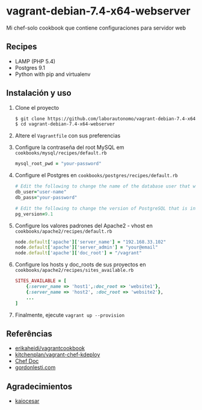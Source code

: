 vagrant-debian-7.4-x64-webserver
================================

Mi chef-solo cookbook que contiene configuraciones para servidor web

Recipes
-------
* LAMP (PHP 5.4)
* Postgres 9.1
* Python with pip and virtualenv

Instalación y uso
-----------------

1. Clone el proyecto

    ``` sh
    $ git clone https://github.com/laborautonomo/vagrant-debian-7.4-x64-webserver.git
    $ cd vagrant-debian-7.4-x64-webserver
    ``` 

2. Altere el `Vagrantfile` con sus preferencias

3. Configure la contraseña del root MySQL em `cookbooks/mysql/recipes/default.rb`

    ``` ruby
    mysql_root_pwd = "your-password"
    ``` 

4. Configure el Postgres en `cookbooks/postgres/recipes/default.rb`

    ``` ruby
    # Edit the following to change the name of the database user that will be created:
	db_user="user-name"
	db_pass="your-password"
	
	# Edit the following to change the version of PostgreSQL that is installed
	pg_version=9.1
    ```

5. Configure los valores padrones del Apache2 - vhost en `cookbooks/apache2/recipes/default.rb`
	
	``` ruby
    node.default['apache']['server_name'] = "192.168.33.102"
	node.default['apache']['server_admin'] = "your@email"
	node.default['apache']['doc_root'] = "/vagrant"
    ```

6. Configure los hosts y doc_roots de sus proyectos en `cookbooks/apache2/recipes/sites_available.rb`

	``` ruby
    SITES_AVAILABLE = [
		{:server_name => 'host1',:doc_root => 'website1'},
		{:server_name => 'host2', :doc_root => 'website2'},
		...
	]
    ```

7. Finalmente, ejecute `vagrant up --provision`

Referências
------------
* [erikaheidi/vagrantcookbook](https://github.com/erikaheidi/vagrantcookbook)
* [kitchenplan/vagrant-chef-kdeploy](https://github.com/kitchenplan/vagrant-chef-kdeploy)
* [Chef Doc](http://docs.getchef.com/)
* [gordonlesti.com](http://gordonlesti.com/developing-with-vagrant-part-2/)

Agradecimientos
---------------
* [kaiocesar](https://github.com/kaiocesar)
